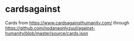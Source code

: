 # cardsagainst

Cards from https://www.cardsagainsthumanity.com/ through https://github.com/nodanaonlyzuul/against-humanity/blob/master/source/cards.json
